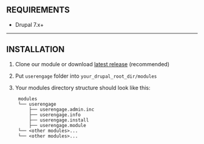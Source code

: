 ## REQUIREMENTS ##

- Drupal 7.x+


-----------------------

## INSTALLATION ##

1. Clone our module or download [latest release](//github.com/UserEngage/userengage-drupal7/archive/master.zip) (recommended)
2. Put `userengage` folder into `your_drupal_root_dir/modules`
3. Your modules directory structure should look like this:

        modules
        └── userengage
            ├── userengage.admin.inc
            ├── userengage.info
            ├── userengage.install
            ├── userengage.module
        └── <other modules>...
        └── <other modules>...
